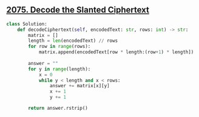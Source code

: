 ## [2075. Decode the Slanted Ciphertext](https://leetcode.com/problems/decode-the-slanted-ciphertext/)

```python
class Solution:
    def decodeCiphertext(self, encodedText: str, rows: int) -> str:
        matrix = []
        length = len(encodedText) // rows
        for row in range(rows):
            matrix.append(encodedText[row * length:(row+1) * length])
        
        answer = ""
        for y in range(length):
            x = 0
            while y < length and x < rows:
                answer += matrix[x][y]
                x += 1
                y += 1

        return answer.rstrip()
```

